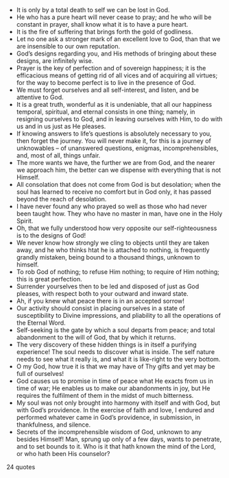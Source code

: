  - It is only by a total death to self we can be lost in God.
 - He who has a pure heart will never cease to pray; and he who will be constant in prayer, shall know what it is to have a pure heart.
 - It is the fire of suffering that brings forth the gold of godliness.
 - Let no one ask a stronger mark of an excellent love to God, than that we are insensible to our own reputation.
 - God’s designs regarding you, and His methods of bringing about these designs, are infinitely wise.
 - Prayer is the key of perfection and of sovereign happiness; it is the efficacious means of getting rid of all vices and of acquiring all virtues; for the way to become perfect is to live in the presence of God.
 - We must forget ourselves and all self-interest, and listen, and be attentive to God.
 - It is a great truth, wonderful as it is undeniable, that all our happiness temporal, spiritual, and eternal consists in one thing; namely, in resigning ourselves to God, and in leaving ourselves with Him, to do with us and in us just as He pleases.
 - If knowing answers to life’s questions is absolutely necessary to you, then forget the journey. You will never make it, for this is a journey of unknowables – of unanswered questions, enigmas, incomprehensibles, and, most of all, things unfair.
 - The more wants we have, the further we are from God, and the nearer we approach him, the better can we dispense with everything that is not Himself.
 - All consolation that does not come from God is but desolation; when the soul has learned to receive no comfort but in God only, it has passed beyond the reach of desolation.
 - I have never found any who prayed so well as those who had never been taught how. They who have no master in man, have one in the Holy Spirit.
 - Oh, that we fully understood how very opposite our self-righteousness is to the designs of God!
 - We never know how strongly we cling to objects until they are taken away, and he who thinks htat he is attached to nothing, is frequently grandly mistaken, being bound to a thousand things, unknown to himself.
 - To rob God of nothing; to refuse Him nothing; to require of Him nothing; this is great perfection.
 - Surrender yourselves then to be led and disposed of just as God pleases, with respect both to your outward and inward state.
 - Ah, if you knew what peace there is in an accepted sorrow!
 - Our activity should consist in placing ourselves in a state of susceptibility to Divine impressions, and pliability to all the operations of the Eternal Word.
 - Self-seeking is the gate by which a soul departs from peace; and total abandonment to the will of God, that by which it returns.
 - The very discovery of these hidden things is in itself a purifying experience! The soul needs to discover what is inside. The self nature needs to see what it really is, and what it is like-right to the very bottom.
 - O my God, how true it is that we may have of Thy gifts and yet may be full of ourselves!
 - God causes us to promise in time of peace what He exacts from us in time of war; He enables us to make our abandonments in joy, but He requires the fulfilment of them in the midst of much bitterness.
 - My soul was not only brought into harmony with itself and with God, but with God’s providence. In the exercise of faith and love, I endured and performed whatever came in God’s providence, in submission, in thankfulness, and silence.
 - Secrets of the incomprehensible wisdom of God, unknown to any besides Himself! Man, sprung up only of a few days, wants to penetrate, and to set bounds to it. Who is it that hath known the mind of the Lord, or who hath been His counselor?

24 quotes